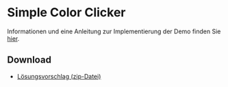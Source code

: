 # Simple Color Clicker

Informationen und eine Anleitung zur Implementierung der Demo finden Sie [hier](https://multimedia-engineering.git-pages.uni-regensburg.de/mme-online/#/Demos/color-clicker).

## Download

- [Lösungsvorschlag (zip-Datei)](https://github.com/Multimedia-Engineering-Regensburg-Demos/MME-SimpleColorClicker/archive/master.zip)